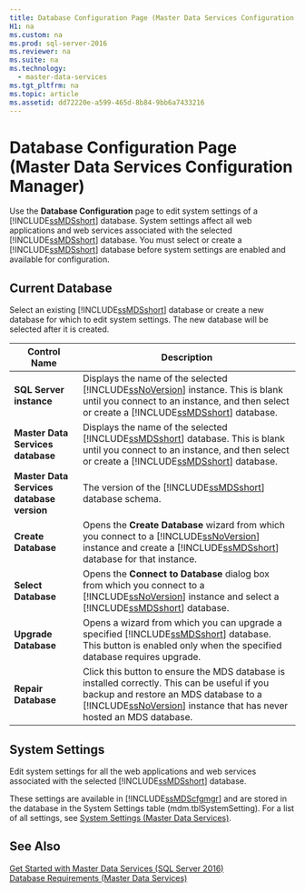 ```yaml
---
title: Database Configuration Page (Master Data Services Configuration Manager)
H1: na
ms.custom: na
ms.prod: sql-server-2016
ms.reviewer: na
ms.suite: na
ms.technology: 
  - master-data-services
ms.tgt_pltfrm: na
ms.topic: article
ms.assetid: dd72220e-a599-465d-8b84-9bb6a7433216
---
```

# Database Configuration Page (Master Data Services Configuration Manager)
  Use the **Database Configuration** page to edit system settings of a [!INCLUDE[ssMDSshort](../../Topics/TopicNameContainA/includes/ssMDSshort_md.md)] database. System settings affect all web applications and web services associated with the selected [!INCLUDE[ssMDSshort](../../Topics/TopicNameContainA/includes/ssMDSshort_md.md)] database. You must select or create a [!INCLUDE[ssMDSshort](../../Topics/TopicNameContainA/includes/ssMDSshort_md.md)] database before system settings are enabled and available for configuration.  
  
## Current Database  
 Select an existing [!INCLUDE[ssMDSshort](../../Topics/TopicNameContainA/includes/ssMDSshort_md.md)] database or create a new database for which to edit system settings. The new database will be selected after it is created.  
  
|Control Name|Description|  
|------------------|-----------------|  
|**SQL Server instance**|Displays the name of the selected [!INCLUDE[ssNoVersion](../../Topics/TopicNameContainA/includes/ssNoVersion_md.md)] instance. This is blank until you connect to an instance, and then select or create a [!INCLUDE[ssMDSshort](../../Topics/TopicNameContainA/includes/ssMDSshort_md.md)] database.|  
|**Master Data Services database**|Displays the name of the selected [!INCLUDE[ssMDSshort](../../Topics/TopicNameContainA/includes/ssMDSshort_md.md)] database. This is blank until you connect to an instance, and then select or create a [!INCLUDE[ssMDSshort](../../Topics/TopicNameContainA/includes/ssMDSshort_md.md)] database.|  
|**Master Data Services database version**|The version of the [!INCLUDE[ssMDSshort](../../Topics/TopicNameContainA/includes/ssMDSshort_md.md)] database schema.|  
|**Create Database**|Opens the **Create Database** wizard from which you connect to a [!INCLUDE[ssNoVersion](../../Topics/TopicNameContainA/includes/ssNoVersion_md.md)] instance and create a [!INCLUDE[ssMDSshort](../../Topics/TopicNameContainA/includes/ssMDSshort_md.md)] database for that instance.|  
|**Select Database**|Opens the **Connect to Database** dialog box from which you connect to a [!INCLUDE[ssNoVersion](../../Topics/TopicNameContainA/includes/ssNoVersion_md.md)] instance and select a [!INCLUDE[ssMDSshort](../../Topics/TopicNameContainA/includes/ssMDSshort_md.md)] database.|  
|**Upgrade Database**|Opens a wizard from which you can upgrade a specified [!INCLUDE[ssMDSshort](../../Topics/TopicNameContainA/includes/ssMDSshort_md.md)] database. This button is enabled only when the specified database requires upgrade.|  
|**Repair Database**|Click this button to ensure the MDS database is installed correctly. This can be useful if you backup and restore an MDS database to a [!INCLUDE[ssNoVersion](../../Topics/TopicNameContainA/includes/ssNoVersion_md.md)] instance that has never hosted an MDS database.|  
  
## System Settings  
 Edit system settings for all the web applications and web services associated with the selected [!INCLUDE[ssMDSshort](../../Topics/TopicNameContainA/includes/ssMDSshort_md.md)] database.  
  
 These settings are available in [!INCLUDE[ssMDScfgmgr](../../Topics/TopicNameContainA/includes/ssMDScfgmgr_md.md)] and are stored in the database in the System Settings table (mdm.tblSystemSetting). For a list of all settings, see [System Settings &#40;Master Data Services&#41;](../../Topics/TopicNameNotContainA/System-Settings--Master-Data-Services-.md).  
  
## See Also  
 [Get Started with Master Data Services &#40;SQL Server 2016&#41;](../../Topics/TopicNameNotContainA/Get-Started-with-Master-Data-Services--SQL-Server-2016-.md)   
 [Database Requirements &#40;Master Data Services&#41;](../../Topics/TopicNameNotContainA/Database-Requirements--Master-Data-Services-.md)  
  
  